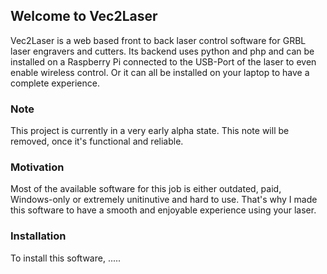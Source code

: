 ## Welcome to Vec2Laser

Vec2Laser is a web based front to back laser control software for GRBL laser engravers and cutters. Its backend uses python and php and can be installed on a Raspberry Pi connected to the USB-Port of the laser to even enable wireless control. Or it can all be installed on your laptop to have a complete experience.

### Note

This project is currently in a very early alpha state. This note will be removed, once it's functional and reliable.

### Motivation

Most of the available software for this job is either outdated, paid, Windows-only or extremely unitinutive and hard to use. That's why I made this software to have a smooth and enjoyable experience using your laser.

### Installation

To install this software, ..... <coming soon>
